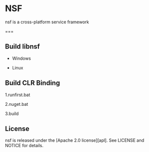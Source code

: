 # NSF
nsf is a cross-platform service framework

===

## Build libnsf

* Windows

* Linux

## Build CLR Binding

1.runfirst.bat

2.nuget.bat

3.build

## License
nsf is released under the [Apache 2.0 license][apl]. See LICENSE and NOTICE for details.

